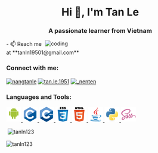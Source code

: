 <h1 align="center">Hi 👋, I'm Tan Le</h1>
<h3 align="center">A passionate learner from Vietnam</h3>
<img align="right" alt="coding" width="400" src="[https://cdni.iconscout.com/illustration/premium/thumb/coder-3462295-2895977.png](https://img.freepik.com/free-vector/programmer-concept-illustration_114360-2417.jpg?w=740&t=st=1672480064~exp=1672480664~hmac=471abbef204e08fa556486df53d7857cd2275068436d3bfc6d6c9a4e0d48c4d4)">
- 📫 Reach me at **tanln19501@gmail.com**

<h3 align="left">Connect with me:</h3>
<p align="left">
<a href="https://linkedin.com/in/nangtanle" target="blank"><img align="center" src="https://raw.githubusercontent.com/rahuldkjain/github-profile-readme-generator/master/src/images/icons/Social/linked-in-alt.svg" alt="nangtanle" height="30" width="40" /></a>
<a href="https://fb.com/tan.le.1951" target="blank"><img align="center" src="https://raw.githubusercontent.com/rahuldkjain/github-profile-readme-generator/master/src/images/icons/Social/facebook.svg" alt="tan.le.1951" height="30" width="40" /></a>
<a href="https://instagram.com/_nenten" target="blank"><img align="center" src="https://raw.githubusercontent.com/rahuldkjain/github-profile-readme-generator/master/src/images/icons/Social/instagram.svg" alt="_nenten" height="30" width="40" /></a>
</p>

<h3 align="left">Languages and Tools:</h3>
<p align="left"> <a href="https://developer.android.com" target="_blank" rel="noreferrer"> <img src="https://raw.githubusercontent.com/devicons/devicon/master/icons/android/android-original-wordmark.svg" alt="android" width="40" height="40"/> </a> <a href="https://www.cprogramming.com/" target="_blank" rel="noreferrer"> <img src="https://raw.githubusercontent.com/devicons/devicon/master/icons/c/c-original.svg" alt="c" width="40" height="40"/> </a> <a href="https://www.w3schools.com/cpp/" target="_blank" rel="noreferrer"> <img src="https://raw.githubusercontent.com/devicons/devicon/master/icons/cplusplus/cplusplus-original.svg" alt="cplusplus" width="40" height="40"/> </a> <a href="https://www.w3schools.com/css/" target="_blank" rel="noreferrer"> <img src="https://raw.githubusercontent.com/devicons/devicon/master/icons/css3/css3-original-wordmark.svg" alt="css3" width="40" height="40"/> </a> <a href="https://www.w3.org/html/" target="_blank" rel="noreferrer"> <img src="https://raw.githubusercontent.com/devicons/devicon/master/icons/html5/html5-original-wordmark.svg" alt="html5" width="40" height="40"/> </a> <a href="https://www.java.com" target="_blank" rel="noreferrer"> <img src="https://raw.githubusercontent.com/devicons/devicon/master/icons/java/java-original.svg" alt="java" width="40" height="40"/> </a> <a href="https://www.python.org" target="_blank" rel="noreferrer"> <img src="https://raw.githubusercontent.com/devicons/devicon/master/icons/python/python-original.svg" alt="python" width="40" height="40"/> </a> <a href="https://sass-lang.com" target="_blank" rel="noreferrer"> <img src="https://raw.githubusercontent.com/devicons/devicon/master/icons/sass/sass-original.svg" alt="sass" width="40" height="40"/> </a> </p>

<p>&nbsp;<img align="center" src="https://github-readme-stats.vercel.app/api?username=tanln123&show_icons=true&locale=en" alt="tanln123" /></p>

<p><img align="center" src="https://github-readme-streak-stats.herokuapp.com/?user=tanln123&" alt="tanln123" /></p>
